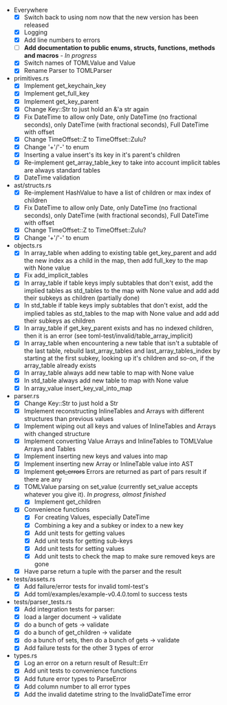 * Everywhere
	- [x] Switch back to using nom now that the new version has been released
  - [x] Logging
  - [x] Add line numbers to errors
  - [ ] **Add documentation to public enums, structs, functions, methods and macros** - *In progress*
  - [x] Switch names of TOMLValue and Value
  - [x] Rename Parser to TOMLParser

* primitives.rs
	- [x] Implement get_keychain_key
	- [x] Implement get_full_key
	- [x] Implement get_key_parent
	- [x] Change Key::Str to just hold an &'a str again
	- [x] Fix DateTime to allow only Date, only DateTime (no fractional seconds), only DateTime (with fractional seconds), Full DateTime with offset
	- [x] Change TimeOffset::Z to TimeOffset::Zulu?
	- [x] Change '+'/'-' to enum
	- [x] Inserting a value insert's its key in it's parent's children 
	- [x] Re-implement get_array_table_key to take into account implicit tables are always standard tables
  - [x] DateTime validation

* ast/structs.rs
	- [x] Re-implement HashValue to have a list of children or max index of children
	- [x] Fix DateTime to allow only Date, only DateTime (no fractional seconds), only DateTime (with fractional seconds), Full DateTime with offset
	- [x] Change TimeOffset::Z to TimeOffset::Zulu?
	- [x] Change '+'/'-' to enum

* objects.rs
	- [x] In array_table when adding to existing table get_key_parent and add the new index as a child in the map, then add full_key to the map with None value
	- [x] Fix add_implicit_tables
	- [x] In array_table if table keys imply subtables that don't exist, add the implied tables as std_tables to the map with None value and add add their subkeys as children (partially done)
	- [x] In std_table if table keys imply subtables that don't exist, add the implied tables as std_tables to the map with None value and add add their subkeys as children
	- [x] In array_table if get_key_parent exists and has no indexed children, then it is an error (see toml-test/invalid/table_array_implicit)
	- [x] In array_table when encountering a new table that isn't a subtable of the last table, rebuild last_array_tables and last_array_tables_index by starting at the first subkey, looking up it's children and so-on, if the array_table already exists
	- [x] In array_table always add new table to map with None value
	- [x] In std_table always add new table to map with None value
	- [x] In array_value insert_key_val_into_map

* parser.rs
	- [x] Change Key::Str to just hold a Str
	- [x] Implement reconstructing InlineTables and Arrays with different structures than previous values
    - [x] Implement wiping out all keys and values of InlineTables and Arrays with changed structure
    - [x] Implement converting Value Arrays and InlineTables to TOMLValue Arrays and Tables
    - [x] Implement inserting new keys and values into map
    - [x] Implement inserting new Array or InlineTable value into AST
	- [x] Implement ~~get_errors~~ Errors are returned as part of pars result if there are any
  - [x] TOMLValue parsing on set_value (currently set_value accepts whatever you give it). *In progress, almost finished*
	- [x] Implement get_children
  - [x] Convenience functions
    - [x] For creating Values, especially DateTime
    - [x] Combining a key and a subkey or index to a new key
	- [x] Add unit tests for getting values
    - [x] Add unit tests for getting sub-keys
	- [x] Add unit tests for setting values
	- [x] Add unit tests to check the map to make sure removed keys are gone
  - [x] Have parse return a tuple with the parser and the result
  
* tests/assets.rs
	- [x] Add failure/error tests for invalid toml-test's
	- [x] Add toml/examples/example-v0.4.0.toml to success tests

* tests/parser_tests.rs
	- [x] Add integration tests for parser: 
    - [x] load a larger document -> validate
    - [x] do a bunch of gets -> validate
    - [x] do a bunch of get_children -> validate
    - [x] do a bunch of sets, then do a bunch of gets -> validate
    - [x] Add failure tests for the other 3 types of error

* types.rs
  - [x] Log an error on a return result of Result::Err
  - [x] Add unit tests to convenience functions
  - [x] Add future error types to ParseError
  - [x] Add column number to all error types
  - [x] Add the invalid datetime string to the InvalidDateTime error